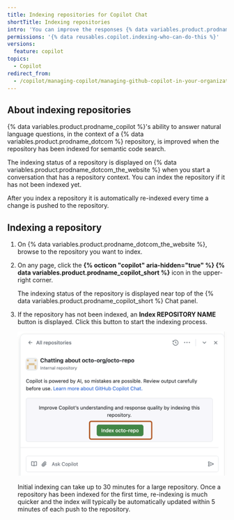 ```yaml
---
title: Indexing repositories for Copilot Chat
shortTitle: Indexing repositories
intro: 'You can improve the responses {% data variables.product.prodname_copilot_chat %} is able to provide by indexing your repositories.'
permissions: '{% data reusables.copilot.indexing-who-can-do-this %}'
versions:
  feature: copilot
topics:
  - Copilot
redirect_from:
  - /copilot/managing-copilot/managing-github-copilot-in-your-organization/managing-github-copilot-features-in-your-organization/indexing-repositories-for-copilot-chat
---
```


## About indexing repositories

{% data variables.product.prodname_copilot %}'s ability to answer natural language questions, in the context of a {% data variables.product.prodname_dotcom %} repository, is improved when the repository has been indexed for semantic code search.

The indexing status of a repository is displayed on {% data variables.product.prodname_dotcom_the_website %} when you start a conversation that has a repository context. You can index the repository if it has not been indexed yet.

After you index a repository it is automatically re-indexed every time a change is pushed to the repository.

## Indexing a repository

1. On {% data variables.product.prodname_dotcom_the_website %}, browse to the repository you want to index.
1. On any page, click the **{% octicon "copilot" aria-hidden="true" %} {% data variables.product.prodname_copilot_short %}** icon in the upper-right corner.

   The indexing status of the repository is displayed near top of the {% data variables.product.prodname_copilot_short %} Chat panel.

1. If the repository has not been indexed, an **Index REPOSITORY NAME** button is displayed. Click this button to start the indexing process.

   ![Screenshot showing the 'Index REPOSITORY NAME' button highlighted with a dark orange outline.](/assets/images/help/copilot/index-this-repo.png)

   Initial indexing can take up to 30 minutes for a large repository. Once a repository has been indexed for the first time, re-indexing is much quicker and the index will typically be automatically updated within 5 minutes of each push to the repository.
